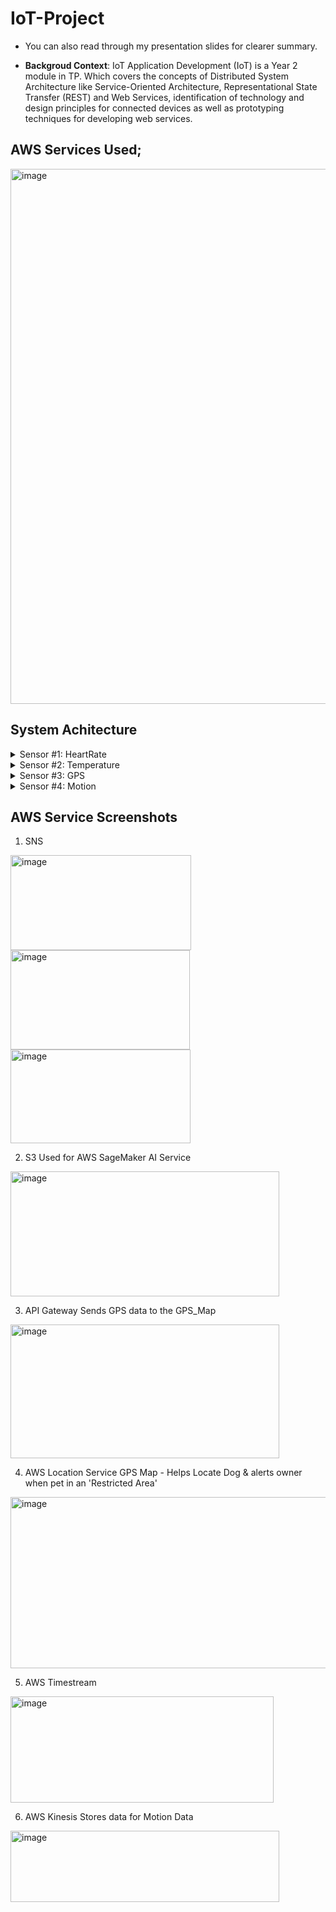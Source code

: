# IoT-Project
- You can also read through my presentation slides for clearer summary.

- **Backgroud Context**: IoT Application Development (IoT) is a Year 2 module in TP. Which covers the concepts of Distributed System Architecture like Service-Oriented Architecture, Representational State Transfer (REST) and Web Services, identification of technology and design principles for connected devices as well as prototyping techniques for developing web services.

## AWS Services Used;
<img width="1432" height="856" alt="image" src="https://github.com/user-attachments/assets/94b96f88-d51d-4b74-a66e-a136a905a95b" />

## System Achitecture
<details>
  <summary>Sensor #1: HeartRate</summary>
  <img width="1360" height="912" alt="image" src="https://github.com/user-attachments/assets/986d4110-7d36-40e9-a0e1-95cbbd2c44a4" />
</details>

<details>
  <summary>Sensor #2: Temperature</summary>
  <img width="1114" height="894" alt="image" src="https://github.com/user-attachments/assets/3098c5a4-e52f-4c11-8a1a-2ff338e3ce0f" />
</details>

<details>
  <summary>Sensor #3: GPS</summary>
  <img width="1220" height="926" alt="image" src="https://github.com/user-attachments/assets/2b3fa58b-cccf-4f9a-a90c-b7cf92e024fa" />
</details>

<details>
  <summary>Sensor #4: Motion</summary>
  <img width="1146" height="884" alt="image" src="https://github.com/user-attachments/assets/cbf4c027-3780-419a-9d35-7ff784fd5a28" />
</details>

## AWS Service Screenshots
1. SNS
<img width="289" height="152" alt="image" src="https://github.com/user-attachments/assets/575fbdc5-1d50-4627-a9b9-72853a2e8f03" />
<img width="287" height="159" alt="image" src="https://github.com/user-attachments/assets/bbfe90fc-0f87-4b85-877b-d5232d2da4a2" />
<img width="288" height="150" alt="image" src="https://github.com/user-attachments/assets/f77bedb1-1e37-4d28-8915-60b4daf5450e" />


2. S3
Used for AWS SageMaker AI Service
<img width="430" height="200" alt="image" src="https://github.com/user-attachments/assets/9c31b47c-5144-4195-939c-4550a6ce94a3" />

3. API Gateway
Sends GPS data to the GPS_Map
<img width="430" height="214" alt="image" src="https://github.com/user-attachments/assets/bb32dd49-f201-48b0-881c-b1dd0d053a6f" />

4. AWS Location Service
GPS Map - Helps Locate Dog & alerts owner when pet in an 'Restricted Area'
<img width="506" height="274" alt="image" src="https://github.com/user-attachments/assets/6bf82aa1-3846-4c7e-bd1d-f798c8923787" />

5. AWS Timestream
<img width="421" height="170" alt="image" src="https://github.com/user-attachments/assets/7a69d912-6d23-4450-b67d-c87b25654a7a" />

6. AWS Kinesis
Stores data for Motion Data
<img width="430" height="114" alt="image" src="https://github.com/user-attachments/assets/63656459-493b-4ccd-8bfe-b7c36ec8c3de" />

